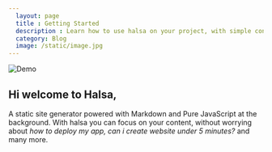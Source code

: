 ```yaml
---
  layout: page
  title : Getting Started
  description : Learn how to use halsa on your project, with simple configuration and fast development workflow. Just write your content and then build to website with Halsa
  category: Blog
  image: /static/image.jpg
---
```


![Demo](/static/banner.jpg)

## Hi welcome to Halsa,

A static site generator powered with Markdown and Pure JavaScript at the background. With halsa you can focus on your content, without worrying about _how to deploy my app, can i create website under 5 minutes?_ and many more.